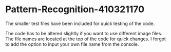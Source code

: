 # Pattern-Recognition-410321170


The smaller test files have been included for quick testing of the code. 

The code has to be altered slightly if you want to use different image files. The file names are located at the top of the code for quick changes. I forgot to add the option to input your own file name from the console. 

